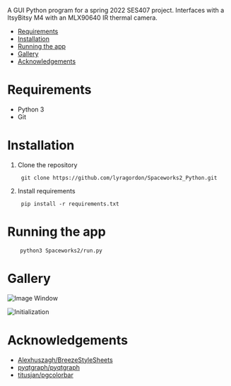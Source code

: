 A GUI Python program for a spring 2022 SES407 project. Interfaces with a ItsyBitsy M4 with an MLX90640 IR thermal camera.


- [Requirements](#requirements)
- [Installation](#installation)
- [Running the app](#running-the-app)
- [Gallery](#gallery)
- [Acknowledgements](#acknowledgements)
# Requirements
 - Python 3
 - Git
# Installation
1. Clone the repository

		git clone https://github.com/lyragordon/Spaceworks2_Python.git
2. Install requirements

		pip install -r requirements.txt

# Running the app

		python3 Spaceworks2/run.py
# Gallery

![Image Window](https://github.com/lyragordon/Spaceworks2_Python/blob/resources/gallery/ImageWindow.png?raw=true)

![Initialization](https://github.com/lyragordon/Spaceworks2_Python/blob/resources/gallery/Initialization.png?raw=true)

# Acknowledgements
 - [Alexhuszagh/BreezeStyleSheets](https://github.com/Alexhuszagh/BreezeStyleSheets)
 - [pyqtgraph/pyqtgraph](https://github.com/pyqtgraph/pyqtgraph)
 - [titusjan/pgcolorbar](https://github.com/titusjan/pgcolorbar)
